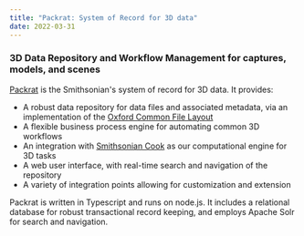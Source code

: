 ```yaml
---
title: "Packrat: System of Record for 3D data"
date: 2022-03-31
---
```


### 3D Data Repository and Workflow Management for captures, models, and scenes

[Packrat](https://github.com/Smithsonian/dpo-packrat) is the Smithsonian's system of record for 3D data.  It provides:
- A robust data repository for data files and associated metadata, via an implementation of the [Oxford Common File Layout](https://ocfl.io/)
- A flexible business process engine for automating common 3D workflows
- An integration with [Smithsonian Cook](https://github.com/Smithsonian/dpo-cook) as our computational engine for 3D tasks
- A web user interface, with real-time search and navigation of the repository
- A variety of integration points allowing for customization and extension

Packrat is written in Typescript and runs on node.js. It includes a relational database for robust transactional record keeping, and employs Apache Solr for search and navigation.